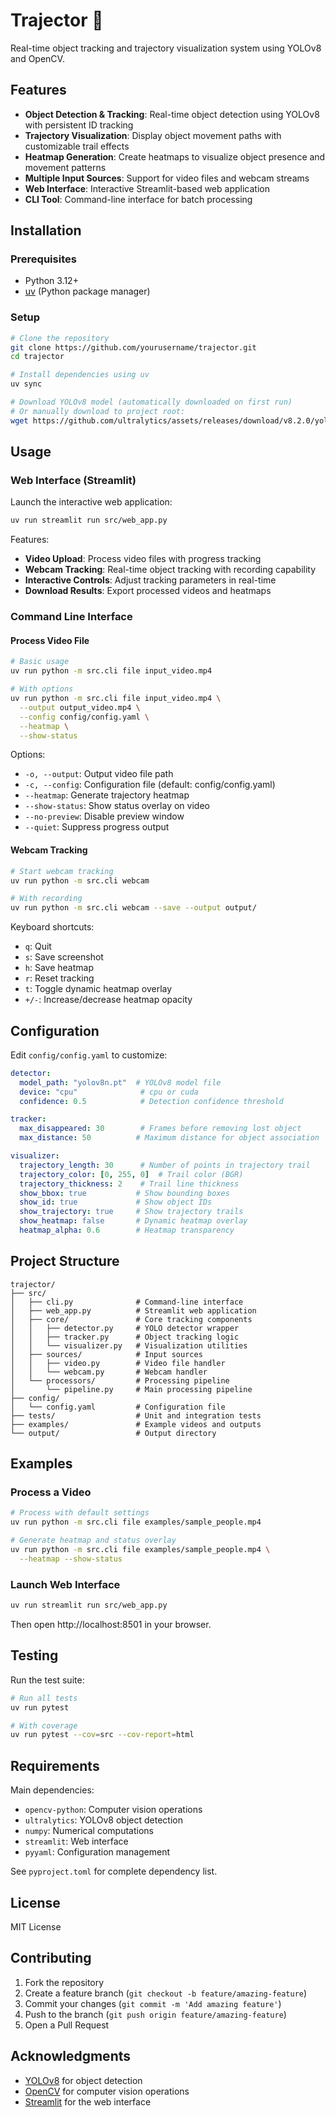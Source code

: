 # Trajector 🎯

Real-time object tracking and trajectory visualization system using YOLOv8 and OpenCV.

## Features

- **Object Detection & Tracking**: Real-time object detection using YOLOv8 with persistent ID tracking
- **Trajectory Visualization**: Display object movement paths with customizable trail effects
- **Heatmap Generation**: Create heatmaps to visualize object presence and movement patterns
- **Multiple Input Sources**: Support for video files and webcam streams
- **Web Interface**: Interactive Streamlit-based web application
- **CLI Tool**: Command-line interface for batch processing

## Installation

### Prerequisites

- Python 3.12+
- [uv](https://github.com/astral-sh/uv) (Python package manager)

### Setup

```bash
# Clone the repository
git clone https://github.com/yourusername/trajector.git
cd trajector

# Install dependencies using uv
uv sync

# Download YOLOv8 model (automatically downloaded on first run)
# Or manually download to project root:
wget https://github.com/ultralytics/assets/releases/download/v8.2.0/yolov8n.pt
```

## Usage

### Web Interface (Streamlit)

Launch the interactive web application:

```bash
uv run streamlit run src/web_app.py
```

Features:
- **Video Upload**: Process video files with progress tracking
- **Webcam Tracking**: Real-time object tracking with recording capability
- **Interactive Controls**: Adjust tracking parameters in real-time
- **Download Results**: Export processed videos and heatmaps

### Command Line Interface

#### Process Video File

```bash
# Basic usage
uv run python -m src.cli file input_video.mp4

# With options
uv run python -m src.cli file input_video.mp4 \
  --output output_video.mp4 \
  --config config/config.yaml \
  --heatmap \
  --show-status
```

Options:
- `-o, --output`: Output video file path
- `-c, --config`: Configuration file (default: config/config.yaml)
- `--heatmap`: Generate trajectory heatmap
- `--show-status`: Show status overlay on video
- `--no-preview`: Disable preview window
- `--quiet`: Suppress progress output

#### Webcam Tracking

```bash
# Start webcam tracking
uv run python -m src.cli webcam

# With recording
uv run python -m src.cli webcam --save --output output/
```

Keyboard shortcuts:
- `q`: Quit
- `s`: Save screenshot
- `h`: Save heatmap
- `r`: Reset tracking
- `t`: Toggle dynamic heatmap overlay
- `+/-`: Increase/decrease heatmap opacity

## Configuration

Edit `config/config.yaml` to customize:

```yaml
detector:
  model_path: "yolov8n.pt"  # YOLOv8 model file
  device: "cpu"              # cpu or cuda
  confidence: 0.5            # Detection confidence threshold

tracker:
  max_disappeared: 30        # Frames before removing lost object
  max_distance: 50          # Maximum distance for object association

visualizer:
  trajectory_length: 30      # Number of points in trajectory trail
  trajectory_color: [0, 255, 0]  # Trail color (BGR)
  trajectory_thickness: 2    # Trail line thickness
  show_bbox: true           # Show bounding boxes
  show_id: true             # Show object IDs
  show_trajectory: true     # Show trajectory trails
  show_heatmap: false       # Dynamic heatmap overlay
  heatmap_alpha: 0.6        # Heatmap transparency
```

## Project Structure

```
trajector/
├── src/
│   ├── cli.py              # Command-line interface
│   ├── web_app.py          # Streamlit web application
│   ├── core/               # Core tracking components
│   │   ├── detector.py     # YOLO detector wrapper
│   │   ├── tracker.py      # Object tracking logic
│   │   └── visualizer.py   # Visualization utilities
│   ├── sources/            # Input sources
│   │   ├── video.py        # Video file handler
│   │   └── webcam.py       # Webcam handler
│   └── processors/         # Processing pipeline
│       └── pipeline.py     # Main processing pipeline
├── config/
│   └── config.yaml         # Configuration file
├── tests/                  # Unit and integration tests
├── examples/               # Example videos and outputs
└── output/                 # Output directory
```

## Examples

### Process a Video

```bash
# Process with default settings
uv run python -m src.cli file examples/sample_people.mp4

# Generate heatmap and status overlay
uv run python -m src.cli file examples/sample_people.mp4 \
  --heatmap --show-status
```

### Launch Web Interface

```bash
uv run streamlit run src/web_app.py
```

Then open http://localhost:8501 in your browser.

## Testing

Run the test suite:

```bash
# Run all tests
uv run pytest

# With coverage
uv run pytest --cov=src --cov-report=html
```

## Requirements

Main dependencies:
- `opencv-python`: Computer vision operations
- `ultralytics`: YOLOv8 object detection
- `numpy`: Numerical computations
- `streamlit`: Web interface
- `pyyaml`: Configuration management

See `pyproject.toml` for complete dependency list.

## License

MIT License

## Contributing

1. Fork the repository
2. Create a feature branch (`git checkout -b feature/amazing-feature`)
3. Commit your changes (`git commit -m 'Add amazing feature'`)
4. Push to the branch (`git push origin feature/amazing-feature`)
5. Open a Pull Request

## Acknowledgments

- [YOLOv8](https://github.com/ultralytics/ultralytics) for object detection
- [OpenCV](https://opencv.org/) for computer vision operations
- [Streamlit](https://streamlit.io/) for the web interface